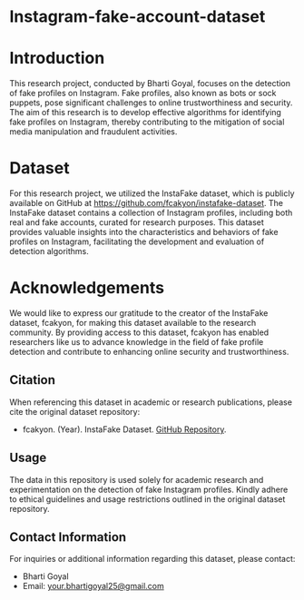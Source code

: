 # Instagram-fake-account-dataset

# Introduction
This research project, conducted by Bharti Goyal, focuses on the detection of fake profiles on Instagram. Fake profiles, also known as bots or sock puppets, pose significant challenges to online trustworthiness and security. The aim of this research is to develop effective algorithms for identifying fake profiles on Instagram, thereby contributing to the mitigation of social media manipulation and fraudulent activities.

# Dataset
For this research project, we utilized the InstaFake dataset, which is publicly available on GitHub at https://github.com/fcakyon/instafake-dataset. The InstaFake dataset contains a collection of Instagram profiles, including both real and fake accounts, curated for research purposes. This dataset provides valuable insights into the characteristics and behaviors of fake profiles on Instagram, facilitating the development and evaluation of detection algorithms.

# Acknowledgements
We would like to express our gratitude to the creator of the InstaFake dataset, fcakyon, for making this dataset available to the research community. By providing access to this dataset, fcakyon has enabled researchers like us to advance knowledge in the field of fake profile detection and contribute to enhancing online security and trustworthiness.

## Citation
When referencing this dataset in academic or research publications, please cite the original dataset repository:
- fcakyon. (Year). InstaFake Dataset. [GitHub Repository](https://github.com/fcakyon/instafake-dataset).

## Usage
The data in this repository is used solely for academic research and experimentation on the detection of fake Instagram profiles. Kindly adhere to ethical guidelines and usage restrictions outlined in the original dataset repository.

## Contact Information
For inquiries or additional information regarding this dataset, please contact:
- Bharti Goyal
- Email: your.bhartigoyal25@gmail.com
